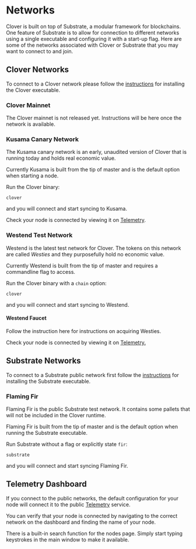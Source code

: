 # Networks

Clover is built on top of Substrate, a modular framework for blockchains. One feature of Substrate is to allow for connection to different networks using a single executable and configuring it with a start-up flag. Here are some of the networks associated with Clover or Substrate that you may want to connect to and join.

## Clover Networks

To connect to a Clover network please follow the [instructions](https://app.gitbook.com/@clover-network/s/portal/maintain/nodes-and-dapps/set-up-a-full-node/@drafts) for installing the Clover executable.

### Clover Mainnet

The Clover mainnet is not released yet. Instructions will be here once the network is available.

### Kusama Canary Network

The Kusama canary network is an early, unaudited version of Clover that is running today and holds real economic value.

Currently Kusama is built from the tip of master and is the default option when starting a node.

Run the Clover binary:

```text
clover
```

and you will connect and start syncing to Kusama.

Check your node is connected by viewing it on [Telemetry](https://apps.clover.finance/#/explorer).

### Westend Test Network

Westend is the latest test network for Clover. The tokens on this network are called _Westies_ and they purposefully hold no economic value.

Currently Westend is built from the tip of master and requires a commandline flag to access.

Run the Clover binary with a `chain` option:

```text
clover
```

and you will connect and start syncing to Westend.

#### Westend Faucet

Follow the instruction here for instructions on acquiring Westies.

Check your node is connected by viewing it on [Telemetry.](https://apps.clover.finance/#/explorer)

## Substrate Networks

To connect to a Substrate public network first follow the [instructions](https://substrate.dev/docs/en/knowledgebase/getting-started) for installing the Substrate executable.

### Flaming Fir

Flaming Fir is the public Substrate test network. It contains some pallets that will not be included in the Clover runtime.

Flaming Fir is built from the tip of master and is the default option when running the Substrate executable.

Run Substrate without a flag or explicitly state `fir`:

```text
substrate 
```

and you will connect and start syncing Flaming Fir.

## Telemetry Dashboard

If you connect to the public networks, the default configuration for your node will connect it to the public [Telemetry](https://telemetry.polkadot.io/) service.

You can verify that your node is connected by navigating to the correct network on the dashboard and finding the name of your node.

There is a built-in search function for the nodes page. Simply start typing keystrokes in the main window to make it available.

